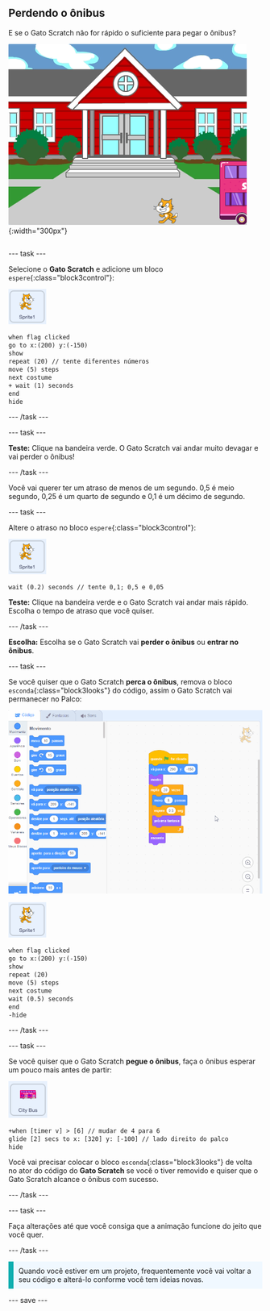 ## Perdendo o ônibus

<div style="display: flex; flex-wrap: wrap">
<div style="flex-basis: 200px; flex-grow: 1; margin-right: 15px;">
E se o Gato Scratch não for rápido o suficiente para pegar o ônibus?
</div>
<div>

![O Gato Scratch perdendo o ônibus.](images/cat-misses-bus.png){:width="300px"}

</div>
</div>

--- task ---

Selecione o **Gato Scratch** e adicione um bloco `espere`{:class="block3control"}:

![O ator do Gato Scratch.](images/scratch-cat-sprite.png)

```blocks3
when flag clicked
go to x:(200) y:(-150) 
show
repeat (20) // tente diferentes números
move (5) steps 
next costume 
+ wait (1) seconds
end
hide
```
--- /task ---

--- task ---

**Teste:** Clique na bandeira verde. O Gato Scratch vai andar muito devagar e vai perder o ônibus!

--- /task ---

Você vai querer ter um atraso de menos de um segundo. 0,5 é meio segundo, 0,25 é um quarto de segundo e 0,1 é um décimo de segundo.

--- task ---

Altere o atraso no bloco `espere`{:class="block3control"}:

![O ator do Gato Scratch.](images/scratch-cat-sprite.png)

```blocks3
wait (0.2) seconds // tente 0,1; 0,5 e 0,05
```

**Teste:** Clique na bandeira verde e o Gato Scratch vai andar mais rápido. Escolha o tempo de atraso que você quiser.

--- /task ---

**Escolha:** Escolha se o Gato Scratch vai **perder o ônibus** ou **entrar no ônibus**.

--- task ---

Se você quiser que o Gato Scratch **perca o ônibus**, remova o bloco `esconda`{:class="block3looks"} do código, assim o Gato Scratch vai permanecer no Palco:

![Arrastando o bloco 'ocultar' do script na área Código para o menu Blocos para remover o bloco do script.](images/removing-blocks-at-script-ends.gif)

![O ator do Gato Scratch.](images/scratch-cat-sprite.png)

```blocks3
when flag clicked
go to x:(200) y:(-150) 
show
repeat (20) 
move (5) steps 
next costume
wait (0.5) seconds 
end
-hide
```
--- /task ---

--- task ---

Se você quiser que o Gato Scratch **pegue o ônibus**, faça o ônibus esperar um pouco mais antes de partir:

![O ator do Ônibus Cidade.](images/bus-sprite.png)

```blocks3
+when [timer v] > [6] // mudar de 4 para 6
glide [2] secs to x: [320] y: [-100] // lado direito do palco
hide
```

Você vai precisar colocar o bloco `esconda`{:class="block3looks"} de volta no ator do código do **Gato Scratch** se você o tiver removido e quiser que o Gato Scratch alcance o ônibus com sucesso.

--- /task ---

--- task ---

Faça alterações até que você consiga que a animação funcione do jeito que você quer.

--- /task ---

<p style="border-left: solid; border-width:10px; border-color: #0faeb0; background-color: aliceblue; padding: 10px;">
Quando você estiver em um projeto, frequentemente você vai voltar a seu código e alterá-lo conforme você tem ideias novas. 
</p>

--- save ---


